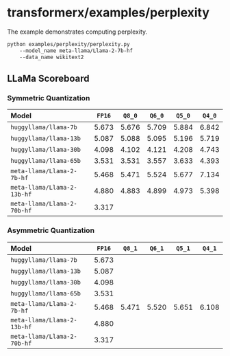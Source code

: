 # transformerx/examples/perplexity

The example demonstrates computing perplexity.

```bash
python examples/perplexity/perplexity.py
    --model_name meta-llama/Llama-2-7b-hf
    --data_name wikitext2
```

## LLaMa Scoreboard

### Symmetric Quantization

| Model                       | `FP16` | `Q8_0` | `Q6_0` | `Q5_0` | `Q4_0` |
| :-                          | :-:    | :-:    | :-:    | :-:    | :-:    |
| `huggyllama/llama-7b`       | 5.673  | 5.676  | 5.709  | 5.884  | 6.842  |
| `huggyllama/llama-13b`      | 5.087  | 5.088  | 5.095  | 5.196  | 5.719  |
| `huggyllama/llama-30b`      | 4.098  | 4.102  | 4.121  | 4.208  | 4.743  |
| `huggyllama/llama-65b`      | 3.531  | 3.531  | 3.557  | 3.633  | 4.393  |
| `meta-llama/Llama-2-7b-hf`  | 5.468  | 5.471  | 5.524  | 5.677  | 7.134  |
| `meta-llama/Llama-2-13b-hf` | 4.880  | 4.883  | 4.899  | 4.973  | 5.398  |
| `meta-llama/Llama-2-70b-hf` | 3.317  | 

### Asymmetric Quantization

| Model                       | `FP16` | `Q8_1` | `Q6_1` | `Q5_1` | `Q4_1` |
| :-                          | :-:    | :-:    | :-:    | :-:    | :-:    |
| `huggyllama/llama-7b`       | 5.673  | 
| `huggyllama/llama-13b`      | 5.087  | 
| `huggyllama/llama-30b`      | 4.098  | 
| `huggyllama/llama-65b`      | 3.531  | 
| `meta-llama/Llama-2-7b-hf`  | 5.468  | 5.471  | 5.520  | 5.651  | 6.108  |
| `meta-llama/Llama-2-13b-hf` | 4.880  | 
| `meta-llama/Llama-2-70b-hf` | 3.317  |  
